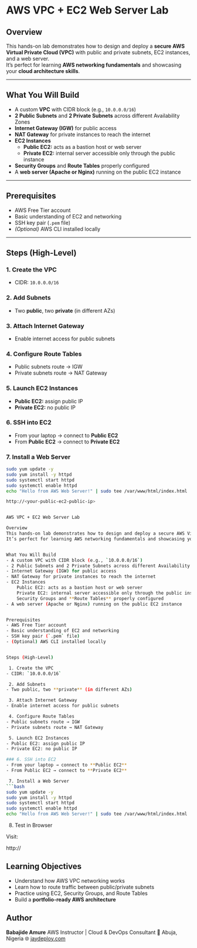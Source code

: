 # AWS VPC + EC2 Web Server Lab

## Overview
This hands-on lab demonstrates how to design and deploy a **secure AWS Virtual Private Cloud (VPC)** with public and private subnets, EC2 instances, and a web server.  
It’s perfect for learning **AWS networking fundamentals** and showcasing your **cloud architecture skills**.

---

## What You Will Build
- A custom **VPC** with CIDR block (e.g., `10.0.0.0/16`)
- **2 Public Subnets** and **2 Private Subnets** across different Availability Zones
- **Internet Gateway (IGW)** for public access  
- **NAT Gateway** for private instances to reach the internet
- **EC2 Instances**
  - **Public EC2:** acts as a bastion host or web server  
  - **Private EC2:** internal server accessible only through the public instance
- **Security Groups** and **Route Tables** properly configured
- A **web server (Apache or Nginx)** running on the public EC2 instance

---

## Prerequisites
- AWS Free Tier account  
- Basic understanding of EC2 and networking  
- SSH key pair (`.pem` file)  
- *(Optional)* AWS CLI installed locally

---

## Steps (High-Level)

### 1. Create the VPC
- CIDR: `10.0.0.0/16`

### 2. Add Subnets
- Two **public**, two **private** (in different AZs)

### 3. Attach Internet Gateway  
- Enable internet access for public subnets

### 4. Configure Route Tables  
- Public subnets route → IGW  
- Private subnets route → NAT Gateway

### 5. Launch EC2 Instances  
- **Public EC2:** assign public IP  
- **Private EC2:** no public IP  

### 6. SSH into EC2
- From your laptop → connect to **Public EC2**  
- From **Public EC2** → connect to **Private EC2**

### 7. Install a Web Server
```bash
sudo yum update -y
sudo yum install -y httpd
sudo systemctl start httpd
sudo systemctl enable httpd
echo "Hello from AWS Web Server!" | sudo tee /var/www/html/index.html

http://<your-public-ec2-public-ip>


AWS VPC + EC2 Web Server Lab

Overview
This hands-on lab demonstrates how to design and deploy a secure AWS Virtual Private Cloud (VPC) with public and private subnets, EC2 instances, and a web server.  
It’s perfect for learning AWS networking fundamentals and showcasing your cloud architecture skills.


What You Will Build
- A custom VPC with CIDR block (e.g., `10.0.0.0/16`)
- 2 Public Subnets and 2 Private Subnets across different Availability Zones
- Internet Gateway (IGW) for public access  
- NAT Gateway for private instances to reach the internet
- EC2 Instances
    Public EC2: acts as a bastion host or web server  
    Private EC2: internal server accessible only through the public instance
    Security Groups and **Route Tables** properly configured
- A web server (Apache or Nginx) running on the public EC2 instance


Prerequisites
- AWS Free Tier account  
- Basic understanding of EC2 and networking  
- SSH key pair (`.pem` file)  
- (Optional) AWS CLI installed locally


Steps (High-Level)

 1. Create the VPC
- CIDR: `10.0.0.0/16`

 2. Add Subnets
- Two public, two **private** (in different AZs)

 3. Attach Internet Gateway  
- Enable internet access for public subnets

 4. Configure Route Tables  
- Public subnets route → IGW  
- Private subnets route → NAT Gateway

 5. Launch EC2 Instances  
- Public EC2: assign public IP  
- Private EC2: no public IP  

### 6. SSH into EC2
- From your laptop → connect to **Public EC2**  
- From Public EC2 → connect to **Private EC2**

 7. Install a Web Server
```bash
sudo yum update -y
sudo yum install -y httpd
sudo systemctl start httpd
sudo systemctl enable httpd
echo "Hello from AWS Web Server!" | sudo tee /var/www/html/index.html
````

 8. Test in Browser

Visit:

http://<your-public-ec2-public-ip>


## Learning Objectives

* Understand how AWS VPC networking works
* Learn how to route traffic between public/private subnets
* Practice using EC2, Security Groups, and Route Tables
* Build a **portfolio-ready AWS architecture**


## Author

**Babajide Amure**
AWS Instructor | Cloud & DevOps Consultant
📍 Abuja, Nigeria
🌐 [jaydeploy.com](https://www.jaydeploy.com)

